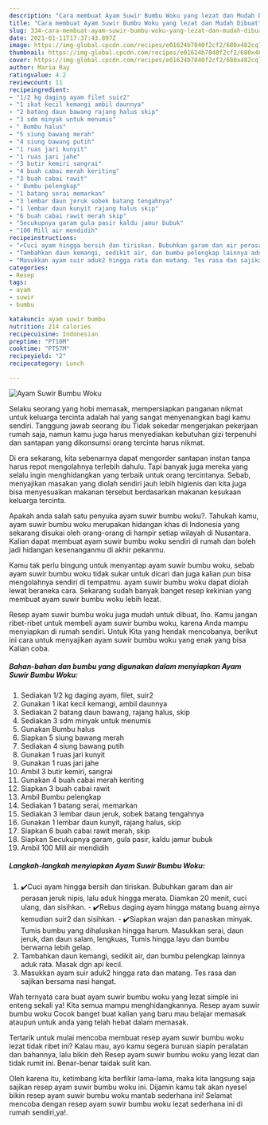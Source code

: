 ```yaml
---
description: "Cara membuat Ayam Suwir Bumbu Woku yang lezat dan Mudah Dibuat"
title: "Cara membuat Ayam Suwir Bumbu Woku yang lezat dan Mudah Dibuat"
slug: 334-cara-membuat-ayam-suwir-bumbu-woku-yang-lezat-dan-mudah-dibuat
date: 2021-01-11T17:37:43.897Z
image: https://img-global.cpcdn.com/recipes/e01624b7840f2cf2/680x482cq70/ayam-suwir-bumbu-woku-foto-resep-utama.jpg
thumbnail: https://img-global.cpcdn.com/recipes/e01624b7840f2cf2/680x482cq70/ayam-suwir-bumbu-woku-foto-resep-utama.jpg
cover: https://img-global.cpcdn.com/recipes/e01624b7840f2cf2/680x482cq70/ayam-suwir-bumbu-woku-foto-resep-utama.jpg
author: Maria Ray
ratingvalue: 4.2
reviewcount: 11
recipeingredient:
- "1/2 kg daging ayam filet suir2"
- "1 ikat kecil kemangi ambil daunnya"
- "2 batang daun bawang rajang halus skip"
- "3 sdm minyak untuk menumis"
- " Bumbu halus"
- "5 siung bawang merah"
- "4 siung bawang putih"
- "1 ruas jari kunyit"
- "1 ruas jari jahe"
- "3 butir kemiri sangrai"
- "4 buah cabai merah keriting"
- "3 buah cabai rawit"
- " Bumbu pelengkap"
- "1 batang serai memarkan"
- "3 lembar daun jeruk sobek batang tengahnya"
- "1 lembar daun kunyit rajang halus skip"
- "6 buah cabai rawit merah skip"
- "Secukupnya garam gula pasir kaldu jamur bubuk"
- "100 Mill air mendidih"
recipeinstructions:
- "✔️Cuci ayam hingga bersih dan tiriskan. Bubuhkan garam dan air perasan jeruk nipis, lalu aduk hingga merata. Diamkan 20 menit, cuci ulang, dan sisihkan. ✔️Rebus daging ayam hingga matang buang airnya kemudian suir2 dan sisihkan. ✔️Siapkan wajan dan panaskan minyak. Tumis bumbu yang dihaluskan hingga harum. Masukkan serai, daun jeruk, dan daun salam, lengkuas, Tumis hingga layu dan bumbu berwarna lebih gelap."
- "Tambahkan daun kemangi, sedikit air, dan bumbu pelengkap lainnya aduk rata. Masak dgn api kecil."
- "Masukkan ayam suir aduk2 hingga rata dan matang. Tes rasa dan sajikan bersama nasi hangat."
categories:
- Resep
tags:
- ayam
- suwir
- bumbu

katakunci: ayam suwir bumbu 
nutrition: 214 calories
recipecuisine: Indonesian
preptime: "PT10M"
cooktime: "PT57M"
recipeyield: "2"
recipecategory: Lunch

---
```



![Ayam Suwir Bumbu Woku](https://img-global.cpcdn.com/recipes/e01624b7840f2cf2/680x482cq70/ayam-suwir-bumbu-woku-foto-resep-utama.jpg)

Selaku seorang yang hobi memasak, mempersiapkan panganan nikmat untuk keluarga tercinta adalah hal yang sangat menyenangkan bagi kamu sendiri. Tanggung jawab seorang ibu Tidak sekedar mengerjakan pekerjaan rumah saja, namun kamu juga harus menyediakan kebutuhan gizi terpenuhi dan santapan yang dikonsumsi orang tercinta harus nikmat.

Di era  sekarang, kita sebenarnya dapat mengorder santapan instan tanpa harus repot mengolahnya terlebih dahulu. Tapi banyak juga mereka yang selalu ingin menghidangkan yang terbaik untuk orang tercintanya. Sebab, menyajikan masakan yang diolah sendiri jauh lebih higienis dan kita juga bisa menyesuaikan makanan tersebut berdasarkan makanan kesukaan keluarga tercinta. 



Apakah anda salah satu penyuka ayam suwir bumbu woku?. Tahukah kamu, ayam suwir bumbu woku merupakan hidangan khas di Indonesia yang sekarang disukai oleh orang-orang di hampir setiap wilayah di Nusantara. Kalian dapat membuat ayam suwir bumbu woku sendiri di rumah dan boleh jadi hidangan kesenanganmu di akhir pekanmu.

Kamu tak perlu bingung untuk menyantap ayam suwir bumbu woku, sebab ayam suwir bumbu woku tidak sukar untuk dicari dan juga kalian pun bisa mengolahnya sendiri di tempatmu. ayam suwir bumbu woku dapat diolah lewat beraneka cara. Sekarang sudah banyak banget resep kekinian yang membuat ayam suwir bumbu woku lebih lezat.

Resep ayam suwir bumbu woku juga mudah untuk dibuat, lho. Kamu jangan ribet-ribet untuk membeli ayam suwir bumbu woku, karena Anda mampu menyiapkan di rumah sendiri. Untuk Kita yang hendak mencobanya, berikut ini cara untuk menyajikan ayam suwir bumbu woku yang enak yang bisa Kalian coba.

<!--inarticleads1-->

##### Bahan-bahan dan bumbu yang digunakan dalam menyiapkan Ayam Suwir Bumbu Woku:

1. Sediakan 1/2 kg daging ayam, filet, suir2
1. Gunakan 1 ikat kecil kemangi, ambil daunnya
1. Sediakan 2 batang daun bawang, rajang halus, skip
1. Sediakan 3 sdm minyak untuk menumis
1. Gunakan  Bumbu halus
1. Siapkan 5 siung bawang merah
1. Sediakan 4 siung bawang putih
1. Gunakan 1 ruas jari kunyit
1. Gunakan 1 ruas jari jahe
1. Ambil 3 butir kemiri, sangrai
1. Gunakan 4 buah cabai merah keriting
1. Siapkan 3 buah cabai rawit
1. Ambil  Bumbu pelengkap
1. Sediakan 1 batang serai, memarkan
1. Sediakan 3 lembar daun jeruk, sobek batang tengahnya
1. Gunakan 1 lembar daun kunyit, rajang halus, skip
1. Siapkan 6 buah cabai rawit merah, skip
1. Siapkan Secukupnya garam, gula pasir, kaldu jamur bubuk
1. Ambil 100 Mill air mendidih




<!--inarticleads2-->

##### Langkah-langkah menyiapkan Ayam Suwir Bumbu Woku:

1. ✔️Cuci ayam hingga bersih dan tiriskan. Bubuhkan garam dan air perasan jeruk nipis, lalu aduk hingga merata. Diamkan 20 menit, cuci ulang, dan sisihkan. - ✔️Rebus daging ayam hingga matang buang airnya kemudian suir2 dan sisihkan. - ✔️Siapkan wajan dan panaskan minyak. Tumis bumbu yang dihaluskan hingga harum. Masukkan serai, daun jeruk, dan daun salam, lengkuas, Tumis hingga layu dan bumbu berwarna lebih gelap.
1. Tambahkan daun kemangi, sedikit air, dan bumbu pelengkap lainnya aduk rata. Masak dgn api kecil.
1. Masukkan ayam suir aduk2 hingga rata dan matang. Tes rasa dan sajikan bersama nasi hangat.




Wah ternyata cara buat ayam suwir bumbu woku yang lezat simple ini enteng sekali ya! Kita semua mampu menghidangkannya. Resep ayam suwir bumbu woku Cocok banget buat kalian yang baru mau belajar memasak ataupun untuk anda yang telah hebat dalam memasak.

Tertarik untuk mulai mencoba membuat resep ayam suwir bumbu woku lezat tidak ribet ini? Kalau mau, ayo kamu segera buruan siapin peralatan dan bahannya, lalu bikin deh Resep ayam suwir bumbu woku yang lezat dan tidak rumit ini. Benar-benar taidak sulit kan. 

Oleh karena itu, ketimbang kita berfikir lama-lama, maka kita langsung saja sajikan resep ayam suwir bumbu woku ini. Dijamin kamu tak akan nyesel bikin resep ayam suwir bumbu woku mantab sederhana ini! Selamat mencoba dengan resep ayam suwir bumbu woku lezat sederhana ini di rumah sendiri,ya!.

